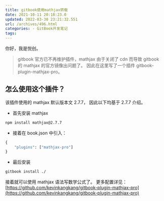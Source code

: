 ```yaml
---
title: gitbook使用mathjax转载
date: 2021-10-11 20:18:23.0
updated: 2022-03-30 23:21:32.551
url: /archives/496.html
categories: - GitBook开发笔记
tags: 
---
```




你好，我是悦创。

> gitbook 官方已不再维护插件，mathjax 由于关闭了 cdn 而导致 gitbook 的 mathjax 的官方镜像出问题了。 因此在这里写了一个插件 gitbook-plugin-mathjax-pro。

## 怎么使用这个插件？

该插件使用的 mathjax 默认版本文 2.7.7， 因此以下均基于 2.7.7 介绍。

*   首先安装 mathjax

```cmd
npm install mathjax@2.7.7
```

*   接着在 book.json 中引入：

```cmd
{
    "plugins": ["mathjax-pro"]
}
```

*   最后安装

```cmd
gitbook install ./
```

接着就可以使用 mathjax 语法写数学公式了。 更多配置详见：[https://github.com/kevinkangkang/gitbook-plugin-mathjax-pro](https://github.com/kevinkangkang/gitbook-plugin-mathjax-pro)